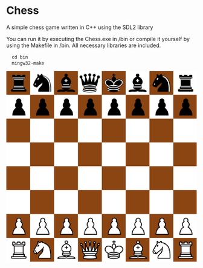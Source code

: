 
# Chess

A simple chess game written in C++ using the SDL2 library

You can run it by executing the Chess.exe in /bin or compile it yourself by using the Makefile in /bin. All necessary libraries are included.

```terminal
  cd bin
  mingw32-make
```

![alt text](https://github.com/MickThelosen/Chess/blob/main/assets/Chess.png?raw=true)